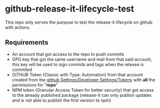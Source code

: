 # github-release-it-lifecycle-test
This repo only serves the purpose to test the release-it lifecycle on github with actions.

## Requirements

- An account that got access to the repo to push commits
- GPG key that got the same username and mail from that said account, this key will be used to sign commits and tags when the release is commited
- GITHUB Token (Classic with Type: Automation) from that account created from the [github Settings/Developer Settings/Tokens](https://github.com/settings/tokens) with __all__ the permissions for "__repo__"
- NPM token (Granular Access Token for better security) that got access to the already published package (release-it can only publish updates and is not able to publish  the first version to npm)
